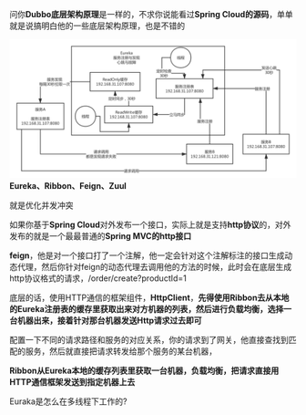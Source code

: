 问你**Dubbo底层架构原理**是一样的，不求你说能看过**Spring Cloud的源码**，单单就是说搞明白他的一些底层架构原理，也是不错的

![Eureka服务注册中心的原理](./images/springCloud-study-theory.png)
**Eureka、Ribbon、Feign、Zuul**

就是优化并发冲突

如果你基于**Spring Cloud**对外发布一个接口，实际上就是支持**http协议**的，对外发布的就是一个最最普通的**Spring MVC的http接口**

**feign**，他是对一个接口打了一个注解，他一定会针对这个注解标注的接口生成动态代理，然后你针对feign的动态代理去调用他的方法的时候，此时会在底层生成http协议格式的请求，/order/create?productId=1

底层的话，使用HTTP通信的框架组件，**HttpClient**，**先得使用Ribbon去从本地的Eureka注册表的缓存里获取出来对方机器的列表，然后进行负载均衡，选择一台机器出来，接着针对那台机器发送Http请求过去即可**

配置一下不同的请求路径和服务的对应关系，你的请求到了网关，他直接查找到匹配的服务，然后就直接把请求转发给那个服务的某台机器，

**Ribbon从Eureka本地的缓存列表里获取一台机器，负载均衡，把请求直接用HTTP通信框架发送到指定机器上去**





Euraka是怎么在多线程下工作的?